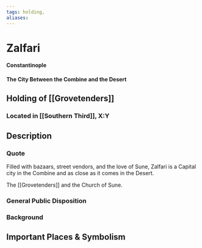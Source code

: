 ```yaml
---
tags: holding,
aliases:
---
```

# Zalfari
#### Constantinople
#### The City Between the Combine and the Desert
## Holding of [[Grovetenders]]
### Located in [[Southern Third]], X:Y
## Description
### Quote
Filled with bazaars, street vendors, and the love of Sune, Zalfari is a Capital city in the Combine and as close as it comes in the Desert. 

The [[Grovetenders]] and the Church of Sune.

### General Public Disposition

### Background
## Important Places & Symbolism




